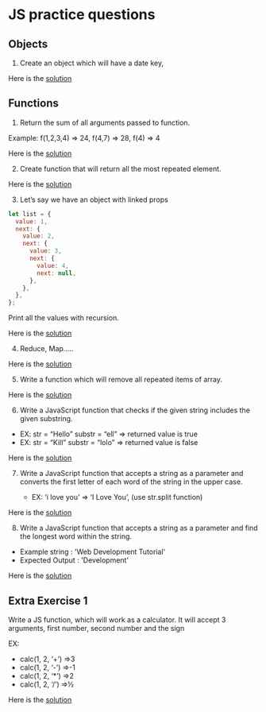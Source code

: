 # JS practice questions

## Objects

1. Create an object which will have a date key,

Here is the [solution](./date.js)

## Functions

1. Return the sum of all arguments passed to function.

Example: f(1,2,3,4) => 24, f(4,7) => 28, f(4) => 4

Here is the [solution](./sum.js)

2. Create function that will return all the most repeated element.

Here is the [solution](./mostRepeated.js)

3. Let’s say we have an object with linked props

```javascript
let list = {
  value: 1,
  next: {
    value: 2,
    next: {
      value: 3,
      next: {
        value: 4,
        next: null,
      },
    },
  },
};
```

Print all the values with recursion.

Here is the [solution](./rec.js)

4. Reduce, Map…..

Here is the [solution](./implementation.js)

5. Write a function which will remove all repeated items of array.

Here is the [solution](./repeated.js)

6. Write a JavaScript function that checks if the given string includes the given substring.

- EX: str = “Hello” substr = “ell” => returned value is true
- EX: str = “Kill” substr = “lolo” => returned value is false

Here is the [solution](./includes.js)

7. Write a JavaScript function that accepts a string as a parameter and converts the first letter of each word of the string in the upper case.

   - EX: ‘i love you’ => ‘I Love You’, (use str.split function)

Here is the [solution](./upperCase.js)

8. Write a JavaScript function that accepts a string as a parameter and find the longest word within the string.

- Example string : 'Web Development Tutorial'
- Expected Output : 'Development'

Here is the [solution](./longestWord.js)

## Extra Exercise 1

Write a JS function, which will work as a calculator.
It will accept 3 arguments, first number, second number and the sign

EX:

- calc(1, 2, ‘+’) =>3
- calc(1, 2, ‘-’) =>-1
- calc(1, 2, ‘\*’) =>2
- calc(1, 2, ‘/’) =>½

Here is the [solution](./calc.js)
